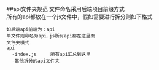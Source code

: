##api文件夹规范
文件命名采用后端项目前缀方式  
所有的api都放在一个js文件中，假如需要进行拆分则如下格式  
```
如后端api前端为：api  
单文件则命名为api.js所有api都在这里面
文件夹模式
api  
  -index.js     所有api汇总到这里
  -其他拆分的api文件夹
```
